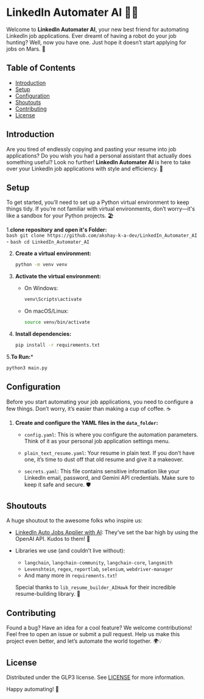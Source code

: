 # LinkedIn Automater AI 🤖✨

Welcome to **LinkedIn Automater AI**, your new best friend for automating LinkedIn job applications. Ever dreamt of having a robot do your job hunting? Well, now you have one. Just hope it doesn’t start applying for jobs on Mars. 🚀

## Table of Contents

- [Introduction](#introduction)
- [Setup](#setup)
- [Configuration](#configuration)
- [Shoutouts](#shoutouts)
- [Contributing](#contributing)
- [License](#license)

## Introduction

Are you tired of endlessly copying and pasting your resume into job applications? Do you wish you had a personal assistant that actually does something useful? Look no further! **LinkedIn Automater AI** is here to take over your LinkedIn job applications with style and efficiency. 🌟

## Setup

To get started, you’ll need to set up a Python virtual environment to keep things tidy. If you’re not familiar with virtual environments, don’t worry—it's like a sandbox for your Python projects. 🏖️

1.**clone repository and open it's Folder:**<br>
    ```bash
     git clone https://github.com/akshay-k-a-dev/LinkedIn_Automater_AI
    ```
    -
    ```bash
    cd LinkedIn_Automater_AI
    ```
    
2. **Create a virtual environment:**
    ```bash
    python -m venv venv
    ```

3. **Activate the virtual environment:**

   - On Windows:
     ```bash
     venv\Scripts\activate
     ```
   - On macOS/Linux:
     ```bash
     source venv/bin/activate
     ```

4. **Install dependencies:**
    ```bash
    pip install -r requirements.txt
    ```
    
5.**To Run:***
```bash
python3 main.py
```

## Configuration

Before you start automating your job applications, you need to configure a few things. Don’t worry, it’s easier than making a cup of coffee. ☕

1. **Create and configure the YAML files in the `data_folder`:**

    - `config.yaml`: This is where you configure the automation parameters. Think of it as your personal job application settings menu.

    - `plain_text_resume.yaml`: Your resume in plain text. If you don’t have one, it’s time to dust off that old resume and give it a makeover.

    - `secrets.yaml`: This file contains sensitive information like your LinkedIn email, password, and Gemini API credentials. Make sure to keep it safe and secure. 🛡️

## Shoutouts

A huge shoutout to the awesome folks who inspire us:

- [LinkedIn Auto Jobs Applier with AI](https://github.com/feder-cr/linkedIn_auto_jobs_applier_with_AI): They’ve set the bar high by using the OpenAI API. Kudos to them! 🌟

- Libraries we use (and couldn’t live without):
    - `langchain`, `langchain-community`, `langchain-core`, `langsmith`
    - `Levenshtein`, `regex`, `reportlab`, `selenium`, `webdriver-manager`
    - And many more in `requirements.txt`!

    Special thanks to `lib_resume_builder_AIHawk` for their incredible resume-building library. 🙌

## Contributing

Found a bug? Have an idea for a cool feature? We welcome contributions! Feel free to open an issue or submit a pull request. Help us make this project even better, and let’s automate the world together. 🌍💡

## License

Distributed under the GLP3 license. See [LICENSE](LICENSE) for more information.

Happy automating! 🚀
